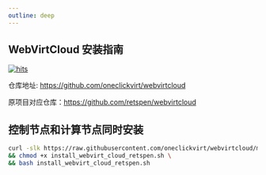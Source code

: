 ```yaml
---
outline: deep
---
```


## WebVirtCloud 安装指南

[![hits](https://hits.spiritlhl.net/webvirtcloud.svg?action=hit&title=hits&title_bg=%23555555&count_bg=%233aebee&edge_flat=false)](https://hits.spiritlhl.net)

仓库地址: <https://github.com/oneclickvirt/webvirtcloud>

原项目对应仓库：<https://github.com/retspen/webvirtcloud>

## 控制节点和计算节点同时安装

```bash
curl -slk https://raw.githubusercontent.com/oneclickvirt/webvirtcloud/main/scripts/install_webvirt_cloud_retspen.sh -o install_webvirt_cloud_retspen.sh \
&& chmod +x install_webvirt_cloud_retspen.sh \
&& bash install_webvirt_cloud_retspen.sh
```
